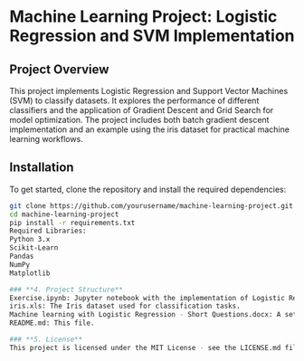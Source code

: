 # Machine Learning Project: Logistic Regression and SVM Implementation
## Project Overview
This project implements Logistic Regression and Support Vector Machines (SVM) to classify datasets. It explores the performance of different classifiers and the application of Gradient Descent and Grid Search for model optimization. The project includes both batch gradient descent implementation and an example using the iris dataset for practical machine learning workflows.
## Installation
To get started, clone the repository and install the required dependencies:

```bash
git clone https://github.com/yourusername/machine-learning-project.git
cd machine-learning-project
pip install -r requirements.txt
Required Libraries:
Python 3.x
Scikit-Learn
Pandas
NumPy
Matplotlib

### **4. Project Structure**
Exercise.ipynb: Jupyter notebook with the implementation of Logistic Regression and SVM models.
iris.xls: The Iris dataset used for classification tasks.
Machine learning with Logistic Regression - Short Questions.docx: A set of conceptual questions related to Logistic Regression and SVM.
README.md: This file.

### **5. License**
This project is licensed under the MIT License - see the LICENSE.md file for details.

